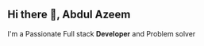 ## Hi there 👋, Abdul Azeem

I'm a Passionate Full stack 𝐃𝐞𝐯𝐞𝐥𝐨𝐩𝐞𝐫 and Problem solver
<!--
**abdul645/abdul645** is a ✨ _special_ ✨ repository because its `README.md` (this file) appears on your GitHub profile.

Here are some ideas to get you started:

- 🔭 I’m currently working on ...
- 🌱 I’m currently learning ...
- 👯 I’m looking to collaborate on ...
- 🤔 I’m looking for help with ...
- 💬 Ask me about ...
- 📫 How to reach me: ...
- 😄 Pronouns: ...
- ⚡ Fun fact: ...
-->
